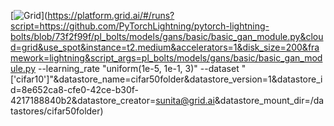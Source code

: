


[![Grid](https://img.shields.io/badge/rid_AI-run-78FF96.svg?labelColor=black&logo=data:image/svg%2bxml;base64,PHN2ZyB3aWR0aD0iNDgiIGhlaWdodD0iNDgiIGZpbGw9Im5vbmUiIHhtbG5zPSJodHRwOi8vd3d3LnczLm9yZy8yMDAwL3N2ZyI+PHBhdGggZD0iTTEgMTR2MjBhMTQgMTQgMCAwMDE0IDE0aDlWMzYuOEgxMi42VjExaDIyLjV2N2gxMS4yVjE0QTE0IDE0IDAgMDAzMi40IDBIMTVBMTQgMTQgMCAwMDEgMTR6IiBmaWxsPSIjZmZmIi8+PHBhdGggZD0iTTM1LjIgNDhoMTEuMlYyNS41SDIzLjl2MTEuM2gxMS4zVjQ4eiIgZmlsbD0iI2ZmZiIvPjwvc3ZnPg==)](https://platform.grid.ai/#/runs?script=https://github.com/PyTorchLightning/pytorch-lightning-bolts/blob/73f2f99f/pl_bolts/models/gans/basic/basic_gan_module.py&cloud=grid&use_spot&instance=t2.medium&accelerators=1&disk_size=200&framework=lightning&script_args=pl_bolts/models/gans/basic/basic_gan_module.py --learning_rate "uniform(1e-5, 1e-1, 3)" --dataset "['cifar10']"&datastore_name=cifar50folder&datastore_version=1&datastore_id=8e652ca8-cfe0-42ce-b30f-4217188840b2&datastore_creator=sunita@grid.ai&datastore_mount_dir=/datastores/cifar50folder)
